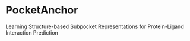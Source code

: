 # PocketAnchor
Learning Structure-based Subpocket Representations for Protein-Ligand Interaction Prediction
